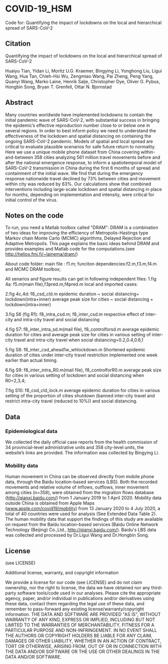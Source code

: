 # COVID-19_HSM

Code for: Quantifying the impact of lockdowns on the local and hierarchical spread of SARS-CoV-2

## Citation

Quantifying the impact of lockdowns on the local and hierarchical spread of SARS-CoV-2

Huaiyu Tian, Yidan Li, Moritz U.G. Kraemer, Bingying Li, Yonghong Liu, Ligui Wang, Hua Tan, Chieh-Hsi Wu, Zengmiao Wang, Pai Zheng, Peng Yang, Quanyi Wang, Marko Laine, Henrik Salje, Christopher Dye, Oliver G. Pybus, Hongbin Song, Bryan T. Grenfell, Ottar N. Bjornstad

## Abstract

Many countries worldwide have implemented lockdowns to contain the initial pandemic wave of SARS-CoV-2, with substantial success in bringing the epidemic’s effective reproduction number close to or below one in several regions. In order to best inform policy we need to understand the effectiveness of the lockdown and spatial distancing on containing the ongoing SARS-CoV-2 pandemic. Models of spatial and local spread are critical to evaluate plausible scenarios for safe future return to normality. Here we use a unique mobile phone dataset from China covering within-and-between 358 cities analyzing 561 million travel movements before and after the national emergence response, to inform a spatiotemporal model of SARS-CoV-2 transmission in China during the first 6 months of spread and containment of the initial wave. We find that during the emergency response nationwide travel declined by 73% between cities and movement within city was reduced by 63%. Our calculations show that combined interventions including large-scale lockdown and spatial distancing in place for months, depending on implementation and intensity, were critical for initial control of the virus.

## Notes on the code

To run, you need a Matlab toolbox called "DRAM": 
DRAM is a combination of two ideas for improving the efficiency of Metropolis-Hastings type Markov chain Monte Carlo (MCMC) algorithms, Delayed Rejection and Adaptive Metropolis. This page explains the basic ideas behind DRAM and provides examples and Matlab code for the computations.(see http://helios.fmi.fi/~lainema/dram/)

About code folder:
main file : f1.m;
funciton dependencies:f2.m,f3.m,f4.m and MCMC DRAM toolbox;

All senarios and figure results can get in following independent files:
1.fig 4a:  f5.m(main file),f3pred.m,f4pred.m
local and imported cases:

2.fig 4c,4d: f8_csd_cld.m
epidemic duration ~ social distancing+ lockdown(intra+inner) 
average peak size for cities ~ social distancing + lockdown(intra+inner) 

3.fig S6 (fig R1): f8_intra_csd.m; f8_inter_csd.m
respective effect of inter-city and intra-city travel and social distancing

4.fig S7: f8_inter_intra_sd.m(mail file), f8_controlforsd.m 
average epidemic duration for cities and average peak size for cities in various setting of inter-city travel and intra-city travel when social distancing=0.2,0.4,0.6,1

5.fig S8: f8_inter_csd_ahead1w_whlockdown.m
Shortened epidemic duration of cities under inter-city travel restriction implemented one week earlier than actual timing. 

6.fig S9: f8_inter_intra_R0.m(mail file), f8_controlforR0.m 
average peak size for cities in various setting of lockdown and social distancing when R0=2,3,4;

7.fig S10: f8_csd_cld_lock.m
 average epidemic duration for cities in various setting of the proportion of cities shutdown 
(banned inter-city travel and restrict intra-city travel (reduced to 10%)) and social distancing.

## Data

### Epidemiological data

We collected the daily official case reports from the health commission of 34 provincial-level administrative units and 358 city-level units, the website’s links are provided. The information was collected by Bingying Li.

### Mobility data

Human movement in China can be observed directly from mobile phone data, through the Baidu location-based services (LBS). Both the recorded movements and relative volume of inflows, outflows, inner movement among cities (n=358), were obtained from the migration flows database (http://qianxi.baidu.com/) from 1 January 2019 to 1 April 2020. Mobility data outside China is obtained from Apple Maps (www.apple.com/covid19/mobility) from 13 January 2020 to 4 July 2020, a total of 40 countries were used for analysis (See Extended Data Table 2). The human mobility data that support the findings of this study are available on request from the Baidu location-based services (Baidu Online Network Technology (Beijing) Co.,Ltd., http://qianxi.baidu.com/). Baidu's LBS data was collected and processed by Dr.Ligui Wang and Dr.Hongbin Song. 

## License

(see LICENSE)

Additional license, warranty, and copyright information

We provide a license for our code (see LICENSE) and do not claim ownership, nor the right to license, the data we have obtained nor any third-party software tools/code used in our analyses. Please cite the appropriate agency, paper, and/or individual in publications and/or derivatives using these data, contact them regarding the legal use of these data, and remember to pass-forward any existing license/warranty/copyright information. THE DATA AND SOFTWARE ARE PROVIDED "AS IS", WITHOUT WARRANTY OF ANY KIND, EXPRESS OR IMPLIED, INCLUDING BUT NOT LIMITED TO THE WARRANTIES OF MERCHANTABILITY, FITNESS FOR A PARTICULAR PURPOSE AND NON-INFRINGEMENT. IN NO EVENT SHALL THE AUTHORS OR COPYRIGHT HOLDERS BE LIABLE FOR ANY CLAIM, DAMAGES OR OTHER LIABILITY, WHETHER IN AN ACTION OF CONTRACT, TORT OR OTHERWISE, ARISING FROM, OUT OF OR IN CONNECTION WITH THE DATA AND/OR SOFTWARE OR THE USE OR OTHER DEALINGS IN THE DATA AND/OR SOFTWARE.
